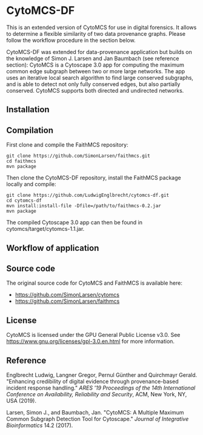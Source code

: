 CytoMCS-DF
=======

This is an extended version of CytoMCS for use in digital forensics. It allows to determine a flexible similarity of two data provenance graphs. Please follow the workflow procedure in the section below.

CytoMCS-DF was extended for data-provenance application but builds on the knowledge of Simon J. Larsen and Jan Baumbach (see reference section):
CytoMCS is a Cytoscape 3.0 app for computing the maximum common edge subgraph between two or more large networks.
The app uses an iterative local search algorithm to find large conserved subgraphs, and is able to detect not only fully conserved edges, but also partially conserved. CytoMCS supports both directed and undirected networks.

## Installation

<!--- The Cytoscape app is available through the Cytoscape app store here: http://apps.cytoscape.org/apps/cytomcs. -->

## Compilation

First clone and compile the FaithMCS repository:

```
git clone https://github.com/SimonLarsen/faithmcs.git
cd faithmcs
mvn package
```

Then clone the CytoMCS-DF repository, install the FaithMCS package locally and compile:

```
git clone https://github.com/LudwigEnglbrecht/cytomcs-df.git
cd cytomcs-df
mvn install:install-file -Dfile=/path/to/faithmcs-0.2.jar
mvn package
```

The compiled Cytoscape 3.0 app can then be found in cytomcs/target/cytomcs-1.1.jar.


## Workflow of application

## Source code

The original source code for CytoMCS and FaithMCS is available here:
* https://github.com/SimonLarsen/cytomcs
* https://github.com/SimonLarsen/faithmcs

## License

CytoMCS is licensed under the GPU General Public License v3.0.
See https://www.gnu.org/licenses/gpl-3.0.en.html for more information.

## Reference

Englbrecht Ludwig, Langner Gregor, Pernul Günther and Quirchmayr Gerald. "Enhancing credibility of digital evidence through provenance-based incident response handling." *ARES '19 Proceedings of the 14th International Conference on Availability, Reliability and Security*, ACM, New York, NY, USA (2019).

Larsen, Simon J., and Baumbach, Jan. "CytoMCS: A Multiple Maximum Common Subgraph Detection Tool for Cytoscape." *Journal of Integrative Bioinformatics* 14.2 (2017).
